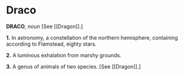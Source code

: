 # Draco

**DRACO**, _noun_ \[See [[Dragon]].\]

**1.** In astronomy, a constellation of the northern hemisphere, containing according to Flamstead, eighty stars.

**2.** A luminous exhalation from marshy grounds.

**3.** A genus of animals of two species. \[See [[Dragon]].\]